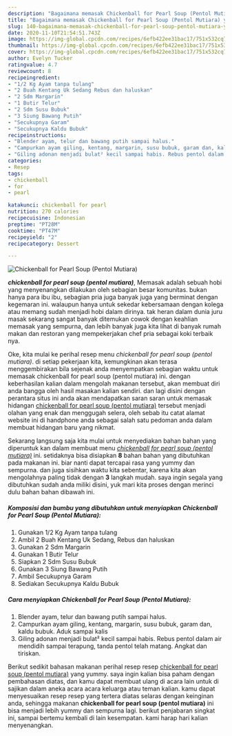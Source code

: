```yaml
---
description: "Bagaimana memasak Chickenball for Pearl Soup (Pentol Mutiara) yang Lezat Sekali"
title: "Bagaimana memasak Chickenball for Pearl Soup (Pentol Mutiara) yang Lezat Sekali"
slug: 140-bagaimana-memasak-chickenball-for-pearl-soup-pentol-mutiara-yang-lezat-sekali
date: 2020-11-10T21:54:51.743Z
image: https://img-global.cpcdn.com/recipes/6efb422ee31bac17/751x532cq70/chickenball-for-pearl-soup-pentol-mutiara-foto-resep-utama.jpg
thumbnail: https://img-global.cpcdn.com/recipes/6efb422ee31bac17/751x532cq70/chickenball-for-pearl-soup-pentol-mutiara-foto-resep-utama.jpg
cover: https://img-global.cpcdn.com/recipes/6efb422ee31bac17/751x532cq70/chickenball-for-pearl-soup-pentol-mutiara-foto-resep-utama.jpg
author: Evelyn Tucker
ratingvalue: 4.7
reviewcount: 8
recipeingredient:
- "1/2 Kg Ayam tanpa tulang"
- "2 Buah Kentang Uk Sedang Rebus dan haluskan"
- "2 Sdm Margarin"
- "1 Butir Telur"
- "2 Sdm Susu Bubuk"
- "3 Siung Bawang Putih"
- "Secukupnya Garam"
- "Secukupnya Kaldu Bubuk"
recipeinstructions:
- "Blender ayam, telur dan bawang putih sampai halus."
- "Campurkan ayam giling, kentang, margarin, susu bubuk, garam dan, kaldu bubuk. Aduk sampai kalis"
- "Giling adonan menjadi bulat² kecil sampai habis. Rebus pentol dalam air mendidih sampai terapung, tanda pentol telah matang. Angkat dan tiriskan."
categories:
- Resep
tags:
- chickenball
- for
- pearl

katakunci: chickenball for pearl 
nutrition: 270 calories
recipecuisine: Indonesian
preptime: "PT28M"
cooktime: "PT47M"
recipeyield: "2"
recipecategory: Dessert

---
```



![Chickenball for Pearl Soup (Pentol Mutiara)](https://img-global.cpcdn.com/recipes/6efb422ee31bac17/751x532cq70/chickenball-for-pearl-soup-pentol-mutiara-foto-resep-utama.jpg)

<b><i>chickenball for pearl soup (pentol mutiara)</i></b>, Memasak adalah sebuah hobi yang menyenangkan dilakukan oleh sebagian besar komunitas. bukan hanya para ibu ibu, sebagian pria juga banyak juga yang berminat dengan kegemaran ini. walaupun hanya untuk sekedar kebersamaan dengan kolega atau memang sudah menjadi hobi dalam dirinya. tak heran dalam dunia juru masak sekarang sangat banyak ditemukan cowok dengan keahlian memasak yang sempurna, dan lebih banyak juga kita lihat di banyak rumah makan dan restoran yang mempekerjakan chef pria sebagai koki terbaik nya.



Oke, kita mulai ke perihal resep menu <i>chickenball for pearl soup (pentol mutiara)</i>. di setiap pekerjaan kita, kemungkinan akan terasa menggembirakan bila sejenak anda menyempatkan sebagian waktu untuk memasak chickenball for pearl soup (pentol mutiara) ini. dengan keberhasilan kalian dalam mengolah makanan tersebut, akan membuat diri anda bangga oleh hasil masakan kalian sendiri. dan lagi disini dengan perantara situs ini anda akan mendapatkan saran saran untuk memasak hidangan <u>chickenball for pearl soup (pentol mutiara)</u> tersebut menjadi olahan yang enak dan menggugah selera, oleh sebab itu catat alamat website ini di handphone anda sebagai salah satu pedoman anda dalam membuat hidangan baru yang nikmat.


Sekarang langsung saja kita mulai untuk menyediakan bahan bahan yang diperuntuk kan dalam membuat menu <u><i>chickenball for pearl soup (pentol mutiara)</i></u> ini. setidaknya bisa disiapkan <b>8</b> bahan bahan yang dibutuhkan pada makanan ini. biar nanti dapat tercapai rasa yang yummy dan sempurna. dan juga sisihkan waktu kita sebentar, karena kita akan mengolahnya paling tidak dengan <b>3</b> langkah mudah. saya ingin segala yang dibutuhkan sudah anda miliki disini, yuk mari kita proses dengan merinci dulu bahan bahan dibawah ini.

<!--inarticleads1-->

##### Komposisi dan bumbu yang dibutuhkan untuk menyiapkan Chickenball for Pearl Soup (Pentol Mutiara):

1. Gunakan 1/2 Kg Ayam tanpa tulang
1. Ambil 2 Buah Kentang Uk Sedang, Rebus dan haluskan
1. Gunakan 2 Sdm Margarin
1. Gunakan 1 Butir Telur
1. Siapkan 2 Sdm Susu Bubuk
1. Gunakan 3 Siung Bawang Putih
1. Ambil Secukupnya Garam
1. Sediakan Secukupnya Kaldu Bubuk




<!--inarticleads2-->

##### Cara menyiapkan Chickenball for Pearl Soup (Pentol Mutiara):

1. Blender ayam, telur dan bawang putih sampai halus.
1. Campurkan ayam giling, kentang, margarin, susu bubuk, garam dan, kaldu bubuk. Aduk sampai kalis
1. Giling adonan menjadi bulat² kecil sampai habis. Rebus pentol dalam air mendidih sampai terapung, tanda pentol telah matang. Angkat dan tiriskan.




Berikut sedikit bahasan makanan perihal resep resep <u>chickenball for pearl soup (pentol mutiara)</u> yang yummy. saya ingin kalian bisa paham dengan pembahasan diatas, dan kamu dapat membuat ulang di acara lain untuk di sajikan dalam aneka acara acara keluarga atau teman kalian. kamu dapat menyesuaikan resep resep yang tertera diatas selaras dengan keinginan anda, sehingga makanan <b>chickenball for pearl soup (pentol mutiara)</b> ini bisa menjadi lebih yummy dan sempurna lagi. berikut penjabaran singkat ini, sampai bertemu kembali di lain kesempatan. kami harap hari kalian menyenangkan.
